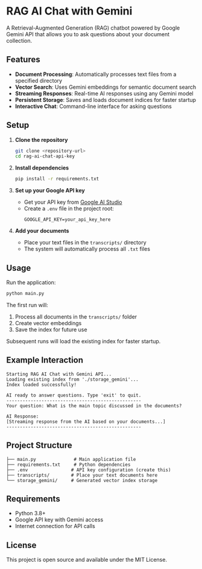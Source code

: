 # RAG AI Chat with Gemini

A Retrieval-Augmented Generation (RAG) chatbot powered by Google Gemini API that allows you to ask questions about your document collection.

## Features

- **Document Processing**: Automatically processes text files from a specified directory
- **Vector Search**: Uses Gemini embeddings for semantic document search
- **Streaming Responses**: Real-time AI responses using any Gemini model
- **Persistent Storage**: Saves and loads document indices for faster startup
- **Interactive Chat**: Command-line interface for asking questions

## Setup

1. **Clone the repository**
   ```bash
   git clone <repository-url>
   cd rag-ai-chat-api-key
   ```

2. **Install dependencies**
   ```bash
   pip install -r requirements.txt
   ```

3. **Set up your Google API key**
   - Get your API key from [Google AI Studio](https://makersuite.google.com/app/apikey)
   - Create a `.env` file in the project root:
     ```
     GOOGLE_API_KEY=your_api_key_here
     ```

4. **Add your documents**
   - Place your text files in the `transcripts/` directory
   - The system will automatically process all `.txt` files

## Usage

Run the application:
```bash
python main.py
```

The first run will:
1. Process all documents in the `transcripts/` folder
2. Create vector embeddings
3. Save the index for future use

Subsequent runs will load the existing index for faster startup.

## Example Interaction

```
Starting RAG AI Chat with Gemini API...
Loading existing index from './storage_gemini'...
Index loaded successfully!

AI ready to answer questions. Type 'exit' to quit.
--------------------------------------------------
Your question: What is the main topic discussed in the documents?

AI Response:
[Streaming response from the AI based on your documents...]
--------------------------------------------------
```

## Project Structure

```
├── main.py              # Main application file
├── requirements.txt     # Python dependencies
├── .env                # API key configuration (create this)
├── transcripts/        # Place your text documents here
└── storage_gemini/     # Generated vector index storage
```

## Requirements

- Python 3.8+
- Google API key with Gemini access
- Internet connection for API calls

## License

This project is open source and available under the MIT License.
